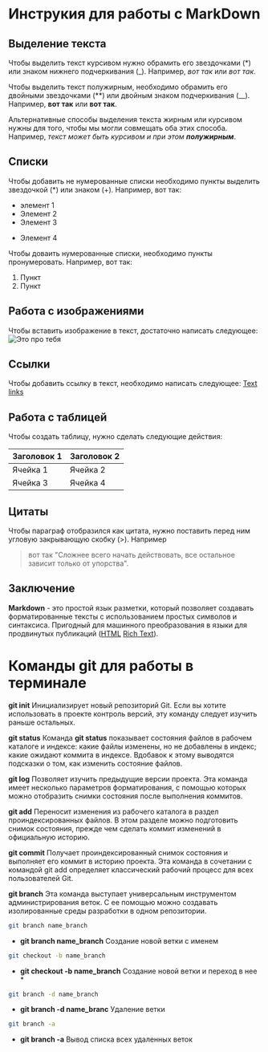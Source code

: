 # Инструкия для работы с MarkDown

## Выделение текста 

Чтобы выделить текст курсивом нужно обрамить его звездочками (*) или знаком нижнего подчеркивания (_). 
Например, *вот так* или _вот так_.

Чтобы выделить текст полужирным, необходимо обрамить его двойными звездочками (**) или двойным знаком подчеркивания (__).
Например, **вот так** или __вот так__.

Альтернативные способы выделения текста жирным или курсивом нужны для того, чтобы мы могли совмещать оба этих способа. Например, _текст может быть курсивом и при этом **полужирным**_.

## Списки 

Чтобы добавить не нумерованные списки необходимо пункты выделить звездочкой (*) или знаком (+).
Например, вот так:  
* элемент 1 
* Элемент 2 
* Элемент 3
+ Элемент 4 

Чтобы доваить нумерованные списки, необходимо пункты пронумеровать. 
Например, вот так: 
1. Пункт 
2. Пункт 


## Работа с изображениями 

Чтобы вставить изображение в текст, достаточно написать следующее: 
![Это про тебя](n0a4JcEmI28.jpg)

## Ссылки 

Чтобы добавить ссылку в текст, необходимо написать следующее: 
[Text links](https:/example.com)

## Работа с таблицей 

Чтобы создать таблицу, нужно сделать следующие действия: 

| Заголовок 1 | Заголовок 2 |
|-------------|-------------|
| Ячейка 1    | Ячейка 2    |  
| Ячейка 3    | Ячейка 4    | 

## Цитаты 

Чтобы параграф отобразился как цитата, нужно поставить перед ним угловую закрывающую скобку (>). 
Например 
> вот так "Сложнее всего начать действовать, все остальное зависит только от упорства". 

## Заключение 

**Markdown** - это простой язык разметки, который позволяет создавать форматированные тексты с использованием простых символов и синтаксиса. Пригодный для машинного преобразования в языки для продвинутых публикаций ([HTML](https://ru.wikipedia.org/wiki/HTML) [Rich Text](https://ru.wikipedia.org/wiki/Rich_Text_Format)). 

# Команды **git**  для работы в терминале  

**git init**
Инициализирует новый репозиторий Git. Если вы хотите использовать в проекте контроль версий, эту команду следует изучить раньше остальных.

**git status**
Команда **git status** показывает состояния файлов в рабочем каталоге и индексе: какие файлы изменены, но не добавлены в индекс; какие ожидают коммита в индексе. Вдобавок к этому выводятся подсказки о том, как изменить состояние файлов.

**git log**
Позволяет изучить предыдущие версии проекта. Эта команда имеет несколько параметров форматирования, с помощью которых можно отобразить снимки состояния после выполнения коммитов.

**git add**
Переносит изменения из рабочего каталога в раздел проиндексированных файлов. В этом разделе можно подготовить снимок состояния, прежде чем сделать коммит изменений в официальную историю.

**git commit**
Получает проиндексированный снимок состояния и выполняет его коммит в историю проекта. Эта команда в сочетании с командой git add определяет классический рабочий процесс для всех пользователей Git.

__git branch__
Эта команда выступает универсальным инструментом администрирования веток. С ее помощью можно создавать изолированные среды разработки в одном репозитории.

```sh
git branch name_branch
```
- **git branch name_branch** Создание новой ветки с именем 

```sh
git checkout -b name_branch 
```
- **git checkout -b name_branch** Создание новой ветки и переход в нее *

```sh 
git branch -d name_branch 
```
- **git branch -d name_branc** Удаление ветки 

```sh 
git branch -a 
```
- **git branch -a** Вывод списка всех удаленных веток


